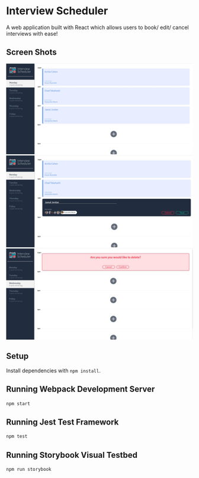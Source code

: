 # Interview Scheduler
A web application built with React which allows users to book/ edit/ cancel interviews with ease!


## Screen Shots

!["Screenshot of Display Appointments"](https://github.com/zainab66/scheduler/blob/master/docs/%20Display%20Appointments.jpeg)
!["Screenshot of Edit Appointment Form"](https://github.com/zainab66/scheduler/blob/master/docs/Edit%20Appointment%20Form.jpeg)
!["Screenshot of Delete Appointment"](https://github.com/zainab66/scheduler/blob/master/docs/Delete%20Appointment.jpeg)


## Setup

Install dependencies with `npm install`.

## Running Webpack Development Server

```sh
npm start
```

## Running Jest Test Framework

```sh
npm test
```

## Running Storybook Visual Testbed

```sh
npm run storybook
```
